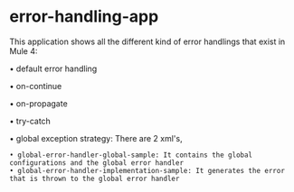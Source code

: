 # error-handling-app

This application shows all the different kind of error handlings that exist in Mule 4:

• default error handling

• on-continue

• on-propagate

• try-catch

• global exception strategy: There are 2 xml's, 

	• global-error-handler-global-sample: It contains the global configurations and the global error handler
	• global-error-handler-implementation-sample: It generates the error that is thrown to the global error handler
